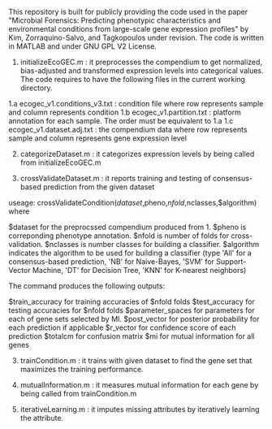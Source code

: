 This repository is built for publicly providing the code used in the paper "Microbial Forensics: Predicting phenotypic characteristics and environmental conditions from large-scale gene expression profiles" by Kim, Zorraquino-Salvo, and Tagkopoulos under revision. The code is written in MATLAB and under GNU GPL V2 License. 

1. initializeEcoGEC.m : it preprocesses the compendium to get normalized, bias-adjusted and transformed expression levels into categorical values. The code requires to have the following files in the current working directory.

1.a ecogec_v1.conditions_v3.txt : condition file where row represents sample and column represents condition
1.b ecogec_v1.partition.txt : platform annotation for each sample. The order must be equivalent to 1.a
1.c ecogec_v1.dataset.adj.txt : the compendium data where row represents sample and column represents gene expression level

2. categorizeDataset.m : it categorizes expression levels by being called from initializeEcoGEC.m

3. crossValidateDataset.m : it reports training and testing of consensus-based prediction from the given dataset

useage: crossValidateCondition($dataset,$pheno,$nfold,$nclasses,$algorithm) where

$dataset for the preprocssed compendium produced from 1.
$pheno is correponding phenotype annotation.
$nfold is number of folds for cross-validation.
$nclasses is number classes for building a classifier.
$algorithm indicates the algorithm to be used for building a classifier (type 'All' for a consensus-based prediction, 'NB' for Naive-Bayes, 'SVM' for Support-Vector Machine, 'DT' for Decision Tree, 'KNN' for K-nearest neighbors)   

The command produces the following outputs:

$train_accuracy for training accuracies of $nfold folds
$test_accuracy for testing accuracies for $nfold folds
$parameter_spaces for parameters for each of gene sets selected by MI. 
$post_vector for posterior probability for each prediction if applicable
$r_vector for confidence score of each prediction
$totalcm for confusion matrix
$mi for mutual information for all genes

3. trainCondition.m : it trains with given dataset to find the gene set that maximizes the training performance. 

4. mutualInformation.m : it measures mutual information for each gene by being called from trainCondition.m

5. iterativeLearning.m : it imputes missing attributes by iteratively learning the attribute. 

